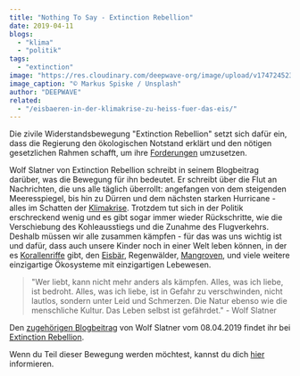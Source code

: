 ```yaml
---
title: "Nothing To Say - Extinction Rebellion"
date: 2019-04-11
blogs: 
  - "klima"
  - "politik"
tags: 
  - "extinction"
image: "https://res.cloudinary.com/deepwave-org/image/upload/v1747245236/deepwave.org/markus-spiske-DbwoDjKUiVE-unsplash-scaled.jpg"
image_caption: "© Markus Spiske / Unsplash"
author: "DEEPWAVE"
related: 
  - "/eisbaeren-in-der-klimakrise-zu-heiss-fuer-das-eis/"
---
```


Die zivile Widerstandsbewegung "Extinction Rebellion" setzt sich dafür ein, dass die Regierung den ökologischen Notstand erklärt und den nötigen gesetzlichen Rahmen schafft, um ihre [Forderungen](https://extinctionrebellion.de/forderungen/) umzusetzen.

Wolf Slatner von Extinction Rebellion schreibt in seinem Blogbeitrag darüber, was die Bewegung für ihn bedeutet. Er schreibt über die Flut an Nachrichten, die uns alle täglich überrollt: angefangen von dem steigenden Meeresspiegel, bis hin zu Dürren und dem nächsten starken Hurricane - alles im Schatten der [Klimakrise](https://www.deepwave.org/die-ozeane/klimawandel/). Trotzdem tut sich in der Politik erschreckend wenig und es gibt sogar immer wieder Rückschritte, wie die Verschiebung des Kohleausstiegs und die Zunahme des Flugverkehrs. Deshalb müssen wir alle zusammen kämpfen - für das was uns wichtig ist und dafür, dass auch unsere Kinder noch in einer Welt leben können, in der es [Korallenriffe](https://www.deepwave.org/die-ozeane/korallen/) gibt, den [Eisbär](https://www.deepwave.org/eisbaeren-in-der-klimakrise-zu-heiss-fuer-das-eis/), Regenwälder, [Mangroven](https://www.deepwave.org/projekte/mangrovenprojekt/), und viele weitere einzigartige Ökosysteme mit einzigartigen Lebewesen.

> "Wer liebt, kann nicht mehr anders als kämpfen. Alles, was ich liebe, ist bedroht. Alles, was ich liebe, ist in Gefahr zu verschwinden, nicht lautlos, sondern unter Leid und Schmerzen. Die Natur ebenso wie die menschliche Kultur. Das Leben selbst ist gefährdet." - Wolf Slatner

Den [zugehörigen Blogbeitrag](https://extinctionrebellion.de/blog/nothing-to-say/) von Wolf Slatner vom 08.04.2019 findet ihr bei [Extinction Rebellion](https://extinctionrebellion.de/).

Wenn du Teil dieser Bewegung werden möchtest, kannst du dich [hier](https://extinctionrebellion.de/aktiv-werden/) informieren.
